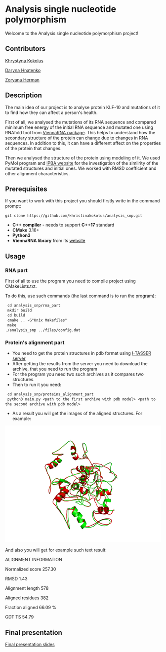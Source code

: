 # Analysis single nucleotide polymorphism

Welcome to the Analysis single nucleotide polymorphism project!

## Contributors
[Khrystyna Kokolus](https://github.com/khristinakokolus)

[Daryna Hnatenko](https://github.com/monberin)

[Zoryana Herman](https://github.com/zoriankaH)

## Description

The main idea of our project is to analyse protein KLF-10 and mutations of it to find how they can affect a person's health.

First of all, we analysed the mutations of its RNA sequence and compared
minimum free energy of the initial RNA sequence and mutated one using RNAfold tool from [ViennaRNA package](https://www.tbi.univie.ac.at/RNA/). This helps to understand how
the secondary structure of the protein can change due to changes in RNA sequences. In addition to this, it can have a different affect on the properties of the protein that changes.

Then we analysed the structure of the protein using modeling of it. We used PyMol program and [IPBA website](https://www.dsimb.inserm.fr/dsimb_tools/ipba/) for the investigation of the similrity of the mutated structures and initial ones. We worked with RMSD coefficient and other alignment characteristics.


## Prerequisites


If you want to work with this project you should firstly write in the command prompt:


```
git clone https://github.com/khristinakokolus/analysis_snp.git
```

 - **C++ compiler** - needs to support **C++17** standard
 - **CMake** 3.16+
 - **Python3**
 - **ViennaRNA library** from its [website](https://www.tbi.univie.ac.at/RNA/)


## Usage

### RNA part

First of all to use the program you need to compile project using CMakeLists.txt.

To do this, use such commands (the last command is to run the program):

```
 cd analysis_snp/rna_part
 mkdir build 
 cd build
 cmake .. -G"Unix Makefiles"
 make
./analysis_snp ../files/config.dat 
```

### Protein's alignment part

- You need to get the protein structures in pdb format using [I-TASSER server](https://zhanglab.dcmb.med.umich.edu/I-TASSER/)
- After getting the results from the server you need to download the archive, that you need to run the program
- For the program you need two such archives as it compares two structures.
- Then to run it you need:

```
 cd analysis_snp/proteins_alignment_part
 python3 main.py <path to the first archive with pdb model> <path to the second archive with pdb model>
```

- As a result you will get the images of the aligned structures. For example:

![](https://github.com/khristinakokolus/analysis_snp/blob/main/proteins_alignment_part/results/aligned_models/aligned_model1_model2_0.png)

And also you will get for example such text result:

ALIGNMENT INFORMATION

Normalized score	257.30

RMSD				1.43

Alignment length	578

Aligned residues	382

Fraction aligned	66.09 %

GDT TS				54.79


## Final presentation

[Final presentation slides](https://docs.google.com/presentation/d/1IRuM_YE0PGwldhNBjDSiaXo3K0y3PBIOh62zI05HZS4/edit?usp=sharing)

